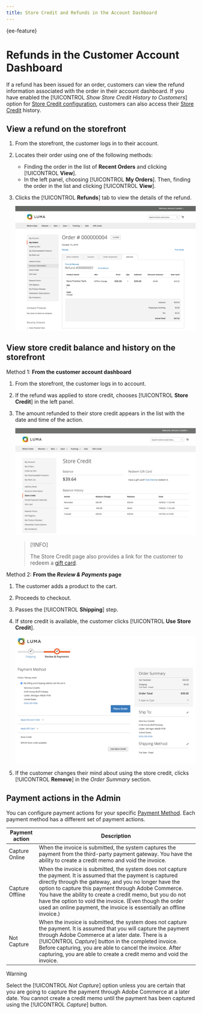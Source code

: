 ```yaml
---
title: Store Credit and Refunds in the Account Dashboard
---
```


{ee-feature}

# Refunds in the Customer Account Dashboard

If a refund has been issued for an order, customers can view the refund information associated with the order in their account dashboard. If you have enabled the [!UICONTROL _Show Store Credit History to Customers_] option for [Store Credit configuration](../customers/credit-configure.md), customers can also access their [Store Credit](../customers/store-credit.md) history.

## View a refund on the storefront

1. From the storefront, the customer logs in to their account.

1. Locates their order using one of the following methods:

   * Finding the order in the list of **Recent Orders** and clicking [!UICONTROL **View**].
   * In the left panel, choosing [!UICONTROL **My Orders**]. Then, finding the order in the list and clicking [!UICONTROL **View**].

1. Clicks the [!UICONTROL **Refunds**] tab to view the details of the refund.

   ![Refund detail on the storefront](assets/customer-account-order-refunds.png)

## View store credit balance and history on the storefront

Method 1: **From the customer account dashboard**

1. From the storefront, the customer logs in to account.

1. If the refund was applied to store credit, chooses [!UICONTROL **Store Credit**] in the left panel.

1. The amount refunded to their store credit appears in the list with the date and time of the action.

   ![Amount refunded to store credit](assets/customer-account-store-credit.png)

   >[!INFO]
   >
   > The Store Credit page also provides a link for the customer to redeem a [gift card](../customers/account-dashboard-gift-cards.md).

Method 2: **From the _Review & Payments_ page**

1. The customer adds a product to the cart.

1. Proceeds to checkout.

1. Passes the [!UICONTROL **Shipping**] step.

1. If store credit is available, the customer clicks [!UICONTROL **Use Store Credit**].

   ![Store Credit from Review & Payments page](assets/customer-account-order-refund-from-checkout.png)

1. If the customer changes their mind about using the store credit, clicks [!UICONTROL **Remove**] in the _Order Summary_ section.

## Payment actions in the Admin

You can configure payment actions for your specific [Payment Method](https://docs.magento.com/user-guide/configuration/sales/payment-methods.html). Each payment method has a different set of payment actions.

|Payment action |Description|
|--- |---|
|Capture Online |When the invoice is submitted, the system captures the payment from the third-party payment gateway. You have the ability to create a credit memo and void the invoice.
|Capture Offline |When the invoice is submitted, the system does not capture the payment. It is assumed that the payment is captured directly through the gateway, and you no longer have the option to capture this payment through Adobe Commerce. You have the ability to create a credit memo, but you do not have the option to void the invoice. (Even though the order used an online payment, the invoice is essentially an offline invoice.)|
|Not Capture |When the invoice is submitted, the system does not capture the payment. It is assumed that you will capture the payment through Adobe Commerce at a later date. There is a [!UICONTROL _Capture_] button in the completed invoice. Before capturing, you are able to cancel the invoice. After capturing, you are able to create a credit memo and void the invoice.|

>[!WARNING]
>
> Select the [!UICONTROL _Not Capture_] option unless you are certain that you are going to capture the payment through Adobe Commerce at a later date. You cannot create a credit memo until the payment has been captured using the [!UICONTROL _Capture_] button.
